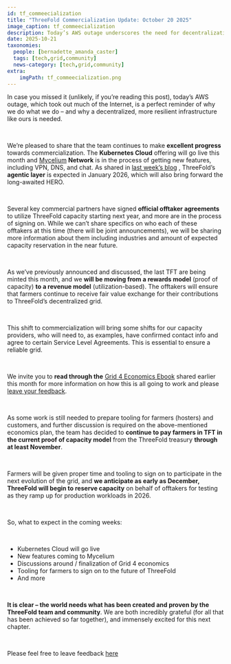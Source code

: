 ```yaml
---
id: tf_commeecialization
title: "ThreeFold Commercialization Update: October 20 2025"
image_caption: tf_commeecialization
description: Today’s AWS outage underscores the need for decentralization. ThreeFold moves toward commercialization with Kubernetes Cloud, new Mycelium features, and a utilization-based model.
date: 2025-10-21
taxonomies:
  people: [bernadette_amanda_caster]
  tags: [tech,grid,community]
  news-category: [tech,grid,community]
extra:
    imgPath: tf_commeecialization.png
---
```


In case you missed it (unlikely, if you’re reading this post), today’s AWS outage, which took out much of the Internet, is a perfect reminder of why we do what we do – and why a decentralized, more resilient infrastructure like ours is needed.

<br/>

We’re pleased to share that the team continues to make **excellent progress** towards commercialization. The **Kubernetes Cloud** offering will go live this month and [Mycelium](https://network.mycelium.tf/) **Network** is in the process of getting new features, including VPN, DNS, and chat. As shared in [last week’s blog](https://www.threefold.io/blog/3-step-rollout/) , ThreeFold’s **agentic layer** is expected in January 2026, which will also bring forward the long-awaited HERO.

</br>

Several key commercial partners have signed **official offtaker agreements** to utilize ThreeFold capacity starting next year, and more are in the process of signing on. While we can’t share specifics on who each of these offtakers at this time (there will be joint announcements), we will be sharing more information about them including industries and amount of expected capacity reservation in the near future.

</br>

As we’ve previously announced and discussed, the last TFT are being minted this month, and we **will be moving from a rewards model** (proof of capacity) **to a revenue model** (utilization-based). The offtakers will ensure that farmers continue to receive fair value exchange for their contributions to ThreeFold’s decentralized grid.

</br>

This shift to commercialization will bring some shifts for our capacity providers, who will need to, as examples, have confirmed contact info and agree to certain Service Level Agreements. This is essential to ensure a reliable grid.

</br>

We invite you to **read through the** [Grid 4 Economics Ebook](https://threefold.info/economics/) shared earlier this month for more information on how this is all going to work and please [leave your feedback](https://forum.threefold.io/t/tf-grid-4-economics-community-e-book/4647).

<br/>

As some work is still needed to prepare tooling for farmers (hosters) and customers, and further discussion is required on the above-mentioned economics plan, the team has decided to **continue to pay farmers in TFT in the current proof of capacity model** from the ThreeFold treasury **through at least November**.

<br/>

Farmers will be given proper time and tooling to sign on to participate in the next evolution of the grid, and **we anticipate as early as December, ThreeFold will begin to reserve capacity** on behalf of offtakers for testing as they ramp up for production workloads in 2026.

<br/>

So, what to expect in the coming weeks:

<br/>

- Kubernetes Cloud will go live
- New features coming to Mycelium
- Discussions around / finalization of Grid 4 economics
- Tooling for farmers to sign on to the future of ThreeFold
- And more

<br/>

**It is clear – the world needs what has been created and proven by the ThreeFold team and community**. We are both incredibly grateful (for all that has been achieved so far together), and immensely excited for this next chapter.

<br/>

Please feel free to leave feedback [here](https://forum.threefold.io/t/threefold-commercialization-update-20-october-2025/4653)